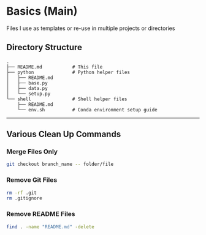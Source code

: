 # Basics (Main)

Files I use as templates or re-use in multiple projects or directories

## Directory Structure

```
.
├── README.md           # This file
├── python              # Python helper files
│   ├── README.md
│   ├── base.py
│   ├── data.py
│   └── setup.py
└── shell               # Shell helper files
    ├── README.md
    └── env.sh          # Conda environment setup guide
```

---

## Various Clean Up Commands

### Merge Files Only

```bash
git checkout branch_name -- folder/file
```

### Remove Git Files

```bash
rm -rf .git
rm .gitignore
```

### Remove README Files

```bash
find . -name "README.md" -delete
```